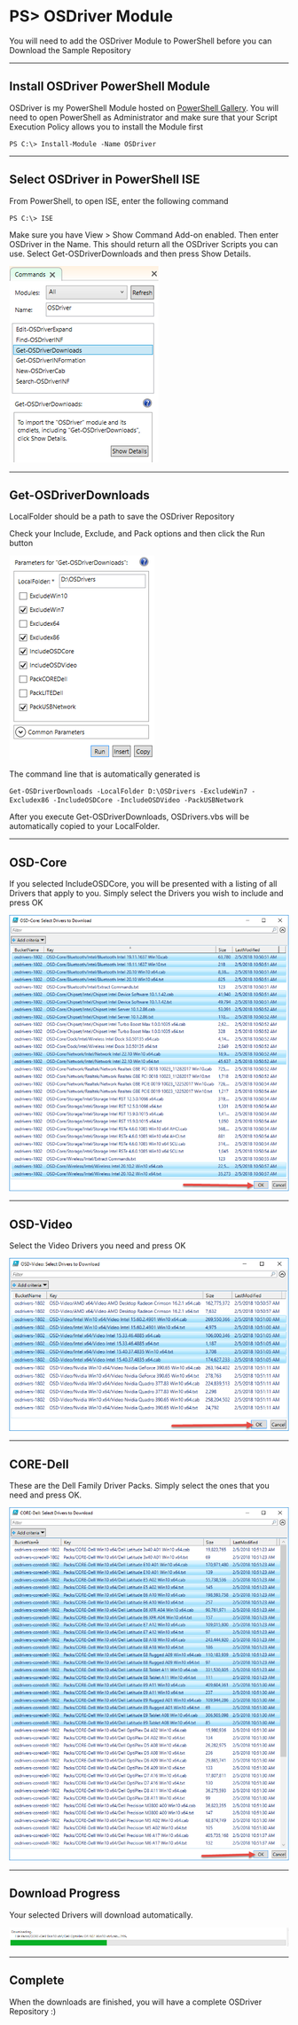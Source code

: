 # PS&gt; OSDriver Module

You will need to add the OSDriver Module to PowerShell before you can Download the Sample Repository

---

## Install OSDriver PowerShell Module

OSDriver is my PowerShell Module hosted on [PowerShell Gallery](https://www.powershellgallery.com/packages/OSDriver).  You will need to open PowerShell as Administrator and make sure that your Script Execution Policy allows you to install the Module first

```
PS C:\> Install-Module -Name OSDriver
```

---

## Select OSDriver in PowerShell ISE

From PowerShell, to open ISE, enter the following command

```
PS C:\> ISE
```

Make sure you have View &gt; Show Command Add-on enabled.  Then enter OSDriver in the Name.  This should return all the OSDriver Scripts you can use.  Select Get-OSDriverDownloads and then press Show Details.

![](/assets/2018-02-05_14-47-44.png)

---

## Get-OSDriverDownloads

LocalFolder should be a path to save the OSDriver Repository

Check your Include, Exclude, and Pack options and then click the Run button

![](/assets/2018-02-05_14-49-42.png)

The command line that is automatically generated is

```
Get-OSDriverDownloads -LocalFolder D:\OSDrivers -ExcludeWin7 -Excludex86 -IncludeOSDCore -IncludeOSDVideo -PackUSBNetwork
```

After you execute Get-OSDriverDownloads, OSDrivers.vbs will be automatically copied to your LocalFolder.

---

## OSD-Core

If you selected IncludeOSDCore, you will be presented with a listing of all Drivers that apply to you.  Simply select the Drivers you wish to include and press OK

![](/assets/2018-02-05_14-38-22.png)

---

## OSD-Video

Select the Video Drivers you need and press OK

![](/assets/2018-02-05_14-52-08.png)

---

## CORE-Dell

These are the Dell Family Driver Packs.  Simply select the ones that you need and press OK.

![](/assets/2018-02-05_14-55-32.png)

---

## Download Progress

Your selected Drivers will download automatically.

![](/assets/2018-02-05_14-57-10.png)

---

## Complete

When the downloads are finished, you will have a complete OSDriver Repository :\)

